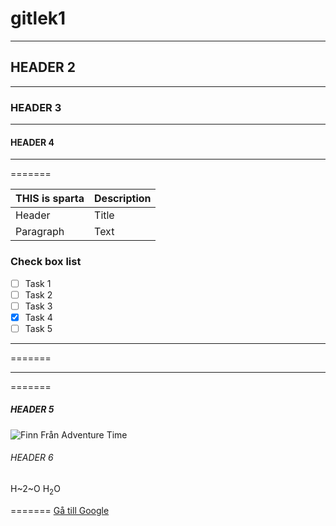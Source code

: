 # gitlek1
***
## HEADER 2
***
### HEADER 3
***
#### HEADER 4
***
=======

| THIS is sparta | Description |
| ----------- | ----------- |
| Header      | Title       |
| Paragraph   | Text        |
### Check box list
- [ ] Task 1
- [ ] Task 2
- [ ] Task 3
- [x] Task 4
- [ ] Task 5
***
=======
***
=======

##### HEADER 5

![Finn Från Adventure Time](nedladdning.jpg)

###### HEADER 6

H~2~O
H<sub>2</sub>O


=======
[Gå till Google](https://www.google.com)
